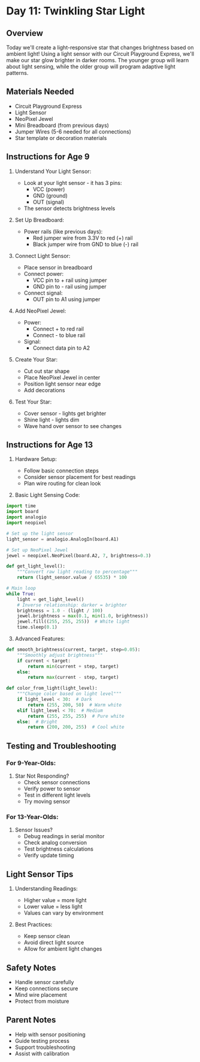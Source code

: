 # Day 11: Twinkling Star Light

## Overview
Today we'll create a light-responsive star that changes brightness based on ambient light! Using a light sensor with our Circuit Playground Express, we'll make our star glow brighter in darker rooms. The younger group will learn about light sensing, while the older group will program adaptive light patterns.

## Materials Needed
- Circuit Playground Express
- Light Sensor
- NeoPixel Jewel
- Mini Breadboard (from previous days)
- Jumper Wires (5-6 needed for all connections)
- Star template or decoration materials

## Instructions for Age 9

1. Understand Your Light Sensor:
   - Look at your light sensor - it has 3 pins:
     - VCC (power)
     - GND (ground)
     - OUT (signal)
   - The sensor detects brightness levels

2. Set Up Breadboard:
   - Power rails (like previous days):
     - Red jumper wire from 3.3V to red (+) rail
     - Black jumper wire from GND to blue (-) rail

3. Connect Light Sensor:
   - Place sensor in breadboard
   - Connect power:
     - VCC pin to + rail using jumper
     - GND pin to - rail using jumper
   - Connect signal:
     - OUT pin to A1 using jumper

4. Add NeoPixel Jewel:
   - Power:
     - Connect + to red rail
     - Connect - to blue rail
   - Signal:
     - Connect data pin to A2

5. Create Your Star:
   - Cut out star shape
   - Place NeoPixel Jewel in center
   - Position light sensor near edge
   - Add decorations

6. Test Your Star:
   - Cover sensor - lights get brighter
   - Shine light - lights dim
   - Wave hand over sensor to see changes

## Instructions for Age 13

1. Hardware Setup:
   - Follow basic connection steps
   - Consider sensor placement for best readings
   - Plan wire routing for clean look

2. Basic Light Sensing Code:
```python
import time
import board
import analogio
import neopixel

# Set up the light sensor
light_sensor = analogio.AnalogIn(board.A1)

# Set up NeoPixel Jewel
jewel = neopixel.NeoPixel(board.A2, 7, brightness=0.3)

def get_light_level():
    """Convert raw light reading to percentage"""
    return (light_sensor.value / 65535) * 100

# Main loop
while True:
    light = get_light_level()
    # Inverse relationship: darker = brighter
    brightness = 1.0 - (light / 100)
    jewel.brightness = max(0.1, min(1.0, brightness))
    jewel.fill((255, 255, 255))  # White light
    time.sleep(0.1)
```

3. Advanced Features:
```python
def smooth_brightness(current, target, step=0.05):
    """Smoothly adjust brightness"""
    if current < target:
        return min(current + step, target)
    else:
        return max(current - step, target)

def color_from_light(light_level):
    """Change color based on light level"""
    if light_level < 30:  # Dark
        return (255, 200, 50)  # Warm white
    elif light_level < 70:  # Medium
        return (255, 255, 255)  # Pure white
    else:  # Bright
        return (200, 200, 255)  # Cool white
```

## Testing and Troubleshooting

### For 9-Year-Olds:
1. Star Not Responding?
   - Check sensor connections
   - Verify power to sensor
   - Test in different light levels
   - Try moving sensor

### For 13-Year-Olds:
1. Sensor Issues?
   - Debug readings in serial monitor
   - Check analog conversion
   - Test brightness calculations
   - Verify update timing

## Light Sensor Tips

1. Understanding Readings:
   - Higher value = more light
   - Lower value = less light
   - Values can vary by environment

2. Best Practices:
   - Keep sensor clean
   - Avoid direct light source
   - Allow for ambient light changes

## Safety Notes
- Handle sensor carefully
- Keep connections secure
- Mind wire placement
- Protect from moisture

## Parent Notes
- Help with sensor positioning
- Guide testing process
- Support troubleshooting
- Assist with calibration